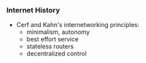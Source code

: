 ### Internet History
- Cerf and Kahn's internetworking principles: 
    * minimalism, autonomy
    * best effort service
    * stateless routers
    * decentralized control
